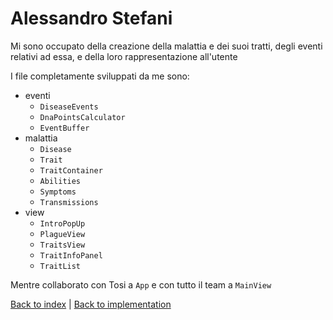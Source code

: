 # Alessandro Stefani

Mi sono occupato della creazione della malattia e dei suoi tratti, degli eventi relativi
ad essa, e della loro rappresentazione all'utente


I file completamente sviluppati da me sono: 
- eventi
  - `DiseaseEvents`
  - `DnaPointsCalculator`
  - `EventBuffer`
- malattia
  - `Disease`
  - `Trait`
  - `TraitContainer`
  - `Abilities`
  - `Symptoms`
  - `Transmissions`
- view
  - `IntroPopUp`
  - `PlagueView`
  - `TraitsView`
  - `TraitInfoPanel`
  - `TraitList`

Mentre collaborato con Tosi a `App` e con tutto il team a `MainView`

[Back to index](../../index.md) |
[Back to implementation](../../5-implementation/impl.md)